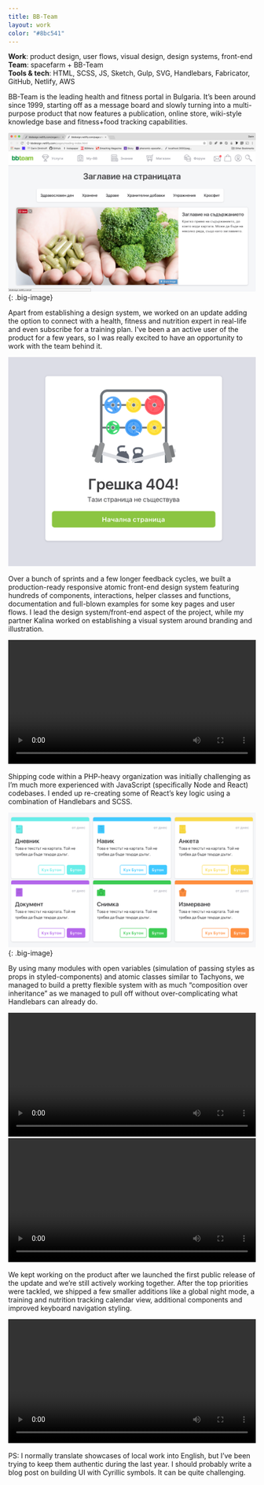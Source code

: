 ```yaml
---
title: BB-Team
layout: work
color: "#8bc541"
---
```


**Work**: product design, user flows, visual design, design systems, front-end<br>
**Team**: spacefarm + BB-Team<br>
**Tools & tech**: HTML, SCSS, JS, Sketch, Gulp, SVG, Handlebars, Fabricator, GitHub, Netlify, AWS

BB-Team is the leading health and fitness portal in Bulgaria. It’s been around since 1999, starting off as a message board and slowly turning into a multi-purpose product that now features a publication, online store, wiki-style knowledge base and fitness+food tracking capabilities.

![](/images/work/bb-team/bb11.png){: .big-image}

Apart from establishing a design system, we worked on an update adding the option to connect with a health, fitness and nutrition expert in real-life and even subscribe for a training plan. I’ve been a an active user of the product for a few years, so I was really excited to have an opportunity to work with the team behind it.

![](/images/work/bb-team/bb10.png)

Over a bunch of sprints and a few longer feedback cycles, we built a production-ready responsive atomic front-end design system featuring hundreds of components, interactions, helper classes and functions, documentation and full-blown examples for some key pages and user flows. I lead the design system/front-end aspect of the project, while my partner Kalina worked on establishing a visual system around branding and illustration.

<video width="100%" height="auto" controls="controls">
    <source src="/images/work/bb-team/bb2.mp4" type="video/mp4">
    Your browser does not support the video tag.
</video>

Shipping code within a PHP-heavy organization was initially challenging as I’m much more experienced with JavaScript (specifically Node and React) codebases. I ended up re-creating some of React’s key logic using a combination of Handlebars and SCSS.

![](/images/work/bb-team/bb9.png){: .big-image}

By using many modules with open variables (simulation of passing styles as props in styled-components) and atomic classes similar to Tachyons, we managed to build a pretty flexible system with as much “composition over inheritance” as we managed to pull off without over-complicating what Handlebars can already do.

<video width="100%" height="auto" controls="controls">
    <source src="/images/work/bb-team/bb3.mp4" type="video/mp4">
    Your browser does not support the video tag.
</video>

<video width="100%" height="auto" controls="controls">
    <source src="/images/work/bb-team/bb8.mp4" type="video/mp4">
    Your browser does not support the video tag.
</video>

We kept working on the product after we launched the first public release of the update and we’re still actively working together. After the top priorities were tackled, we shipped a few smaller additions like a global night mode, a training and nutrition tracking calendar view, additional components and improved keyboard navigation styling.

<video width="100%" height="auto" controls="controls">
    <source src="/images/work/bb-team/bb6.mp4" type="video/mp4">
    Your browser does not support the video tag.
</video>

PS: I normally translate showcases of local work into English, but I’ve been trying to keep them authentic during the last year. I should probably write a blog post on building UI with Cyrillic symbols. It can be quite challenging.

